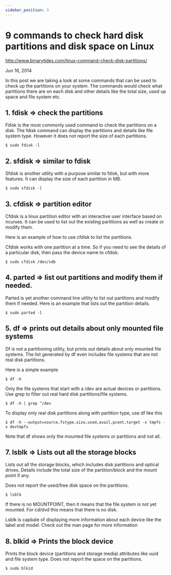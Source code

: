 ```yaml
---
sidebar_position: 3
---
```


9 commands to check hard disk partitions and disk space on Linux
================================================================

http://www.binarytides.com/linux-command-check-disk-partitions/

Jun 16, 2014 

In this post we are taking a look at some commands that can be used to check up the partitions on your system. The commands would check what partitions there are on each disk and other details like the total size, used up space and file system etc.

## 1. fdisk => check the partitions

Fdisk is the most commonly used command to check the partitions on a disk. The fdisk command can display the partitions and details like file system type. However it does not report the size of each partitions.

    $ sudo fdisk -l

## 2. sfdisk => similar to fdisk

Sfdisk is another utility with a purpose similar to fdisk, but with more features. It can display the size of each partition in MB.

    $ sudo sfdisk -l

## 3. cfdisk => partition editor

Cfdisk is a linux partition editor with an interactive user interface based on ncurses. It can be used to list out the existing partitions as well as create or modify them.

Here is an example of how to use cfdisk to list the partitions.

Cfdisk works with one partition at a time. So if you need to see the details of a particular disk, then pass the device name to cfdisk.

    $ sudo cfdisk /dev/sdb

## 4. parted => list out partitions and modify them if needed.

Parted is yet another command line utility to list out partitions and modify them if needed.
Here is an example that lists out the partition details.

    $ sudo parted -l

## 5. df => prints out details about only mounted file systems

Df is not a partitioning utility, but prints out details about only mounted file systems. The list generated by df even includes file systems that are not real disk partitions.

Here is a simple example    

    $ df -h

Only the file systems that start with a /dev are actual devices or partitions.
Use grep to filter out real hard disk partitions/file systems.

    $ df -h | grep ^/dev

To display only real disk partitions along with partition type, use df like this

    $ df -h --output=source,fstype,size,used,avail,pcent,target -x tmpfs -x devtmpfs

Note that df shows only the mounted file systems or partitions and not all.

## 7. lsblk => Lists out all the storage blocks

Lists out all the storage blocks, which includes disk partitions and optical drives. Details include the total size of the partition/block and the mount point if any.

Does not report the used/free disk space on the partitions.

    $ lsblk

If there is no MOUNTPOINT, then it means that the file system is not yet mounted. For cd/dvd this means that there is no disk.

Lsblk is capbale of displaying more information about each device like the label and model. Check out the man page for more information

## 8. blkid => Prints the block device

Prints the block device (partitions and storage media) attributes like uuid and file system type. Does not report the space on the partitions.
    
    $ sudo blkid

